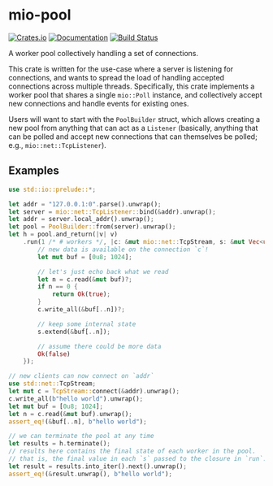 # mio-pool

[![Crates.io](https://img.shields.io/crates/v/mio-pool.svg)](https://crates.io/crates/mio-pool)
[![Documentation](https://docs.rs/mio-pool/badge.svg)](https://docs.rs/mio-pool/)
[![Build Status](https://travis-ci.org/jonhoo/mio-pool.svg?branch=master)](https://travis-ci.org/jonhoo/mio-pool)

A worker pool collectively handling a set of connections.

This crate is written for the use-case where a server is listening for connections, and wants
to spread the load of handling accepted connections across multiple threads. Specifically, this
crate implements a worker pool that shares a single `mio::Poll` instance, and collectively
accept new connections and handle events for existing ones.

Users will want to start with the `PoolBuilder` struct, which allows creating a new pool from
anything that can act as a `Listener` (basically, anything that can be polled and accept new
connections that can themselves be polled; e.g., `mio::net::TcpListener`).

## Examples

```rust
use std::io::prelude::*;

let addr = "127.0.0.1:0".parse().unwrap();
let server = mio::net::TcpListener::bind(&addr).unwrap();
let addr = server.local_addr().unwrap();
let pool = PoolBuilder::from(server).unwrap();
let h = pool.and_return(|v| v)
    .run(1 /* # workers */, |c: &mut mio::net::TcpStream, s: &mut Vec<u8>| {
        // new data is available on the connection `c`!
        let mut buf = [0u8; 1024];

        // let's just echo back what we read
        let n = c.read(&mut buf)?;
        if n == 0 {
            return Ok(true);
        }
        c.write_all(&buf[..n])?;

        // keep some internal state
        s.extend(&buf[..n]);

        // assume there could be more data
        Ok(false)
    });

// new clients can now connect on `addr`
use std::net::TcpStream;
let mut c = TcpStream::connect(&addr).unwrap();
c.write_all(b"hello world").unwrap();
let mut buf = [0u8; 1024];
let n = c.read(&mut buf).unwrap();
assert_eq!(&buf[..n], b"hello world");

// we can terminate the pool at any time
let results = h.terminate();
// results here contains the final state of each worker in the pool.
// that is, the final value in each `s` passed to the closure in `run`.
let result = results.into_iter().next().unwrap();
assert_eq!(&result.unwrap(), b"hello world");
```
